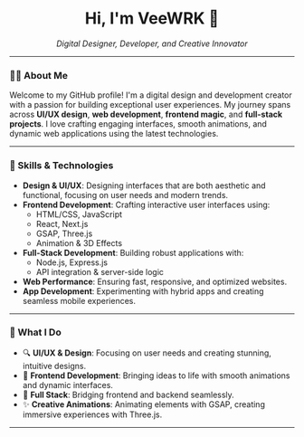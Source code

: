<h1 align="center">Hi, I'm VeeWRK 👋</h1>
<p align="center">
  <em>Digital Designer, Developer, and Creative Innovator</em>
</p>

---

### 👨‍💻 About Me

Welcome to my GitHub profile! I'm a digital design and development creator with a passion for building exceptional user experiences. My journey spans across **UI/UX design**, **web development**, **frontend magic**, and **full-stack projects**. I love crafting engaging interfaces, smooth animations, and dynamic web applications using the latest technologies.

---

### 🚀 Skills & Technologies

- **Design & UI/UX**: Designing interfaces that are both aesthetic and functional, focusing on user needs and modern trends.
- **Frontend Development**: Crafting interactive user interfaces using:
  - HTML/CSS, JavaScript
  - React, Next.js
  - GSAP, Three.js
  - Animation & 3D Effects
- **Full-Stack Development**: Building robust applications with:
  - Node.js, Express.js
  - API integration & server-side logic
- **Web Performance**: Ensuring fast, responsive, and optimized websites.
- **App Development**: Experimenting with hybrid apps and creating seamless mobile experiences.

---

### 🌟 What I Do

- 🔍 **UI/UX & Design**: Focusing on user needs and creating stunning, intuitive designs.
- 🎨 **Frontend Development**: Bringing ideas to life with smooth animations and dynamic interfaces.
- 🔗 **Full Stack**: Bridging frontend and backend seamlessly.
- ✨ **Creative Animations**: Animating elements with GSAP, creating immersive experiences with Three.js.

---
